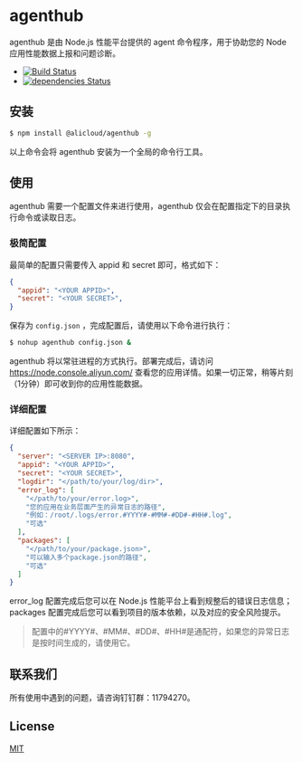 agenthub
===========

agenthub 是由 Node.js 性能平台提供的 agent 命令程序，用于协助您的 Node 应用性能数据上报和问题诊断。

- [![Build Status](https://travis-ci.org/aliyun-node/agenthub.svg?branch=master)](https://travis-ci.org/aliyun-node/agenthub)
- [![dependencies Status](https://david-dm.org/aliyun-node/agenthub/status.svg)](https://david-dm.org/aliyun-node/agenthub)

## 安装

```sh
$ npm install @alicloud/agenthub -g
```

以上命令会将 agenthub 安装为一个全局的命令行工具。

## 使用
agenthub 需要一个配置文件来进行使用，agenthub 仅会在配置指定下的目录执行命令或读取日志。

### 极简配置

最简单的配置只需要传入 appid 和 secret 即可，格式如下：

```json
{
  "appid": "<YOUR APPID>",
  "secret": "<YOUR SECRET>",
}
```

保存为 `config.json` ，完成配置后，请使用以下命令进行执行：

```sh
$ nohup agenthub config.json &
```

agenthub 将以常驻进程的方式执行。部署完成后，请访问 <https://node.console.aliyun.com/> 查看您的应用详情。如果一切正常，稍等片刻（1分钟）即可收到你的应用性能数据。

### 详细配置

详细配置如下所示：

```json
{
  "server": "<SERVER IP>:8080",
  "appid": "<YOUR APPID>",
  "secret": "<YOUR SECRET>",
  "logdir": "</path/to/your/log/dir>",
  "error_log": [
    "</path/to/your/error.log>",
    "您的应用在业务层面产生的异常日志的路径",
    "例如：/root/.logs/error.#YYYY#-#MM#-#DD#-#HH#.log",
    "可选"
  ],
  "packages": [
    "</path/to/your/package.json>",
    "可以输入多个package.json的路径",
    "可选"
  ]
}
```
error_log 配置完成后您可以在 Node.js 性能平台上看到规整后的错误日志信息；packages 配置完成后您可以看到项目的版本依赖，以及对应的安全风险提示。

> 配置中的#YYYY#、#MM#、#DD#、#HH#是通配符，如果您的异常日志是按时间生成的，请使用它。

## 联系我们

所有使用中遇到的问题，请咨询钉钉群：11794270。

## License

[MIT](LICENSE)
